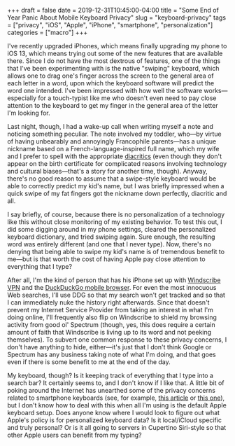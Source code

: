 +++ 
draft = false
date = 2019-12-31T10:45:00-04:00
title = "Some End of Year Panic About Mobile Keyboard Privacy"
slug = "keyboard-privacy" 
tags = ["privacy", "iOS", "Apple", "iPhone", "smartphone", "personalization"]
categories = ["macro"]
+++

I've recently upgraded iPhones, which means finally upgrading my phone to iOS 13, which means trying out some of the new features that are available there. Since I do not have the most dextrous of features, one of the things that I've been experimenting with is the native "swiping" keyboard, which allows one to drag one's finger across the screen to the general area of each letter in a word, upon which the keyboard software will predict the word one intended. I've been impressed with how well the software works—especially for a touch-typist like me who doesn't even need to pay close attention to the keyboard to get my finger in the general area of the letter I'm looking for. 

Last night, though, I had a wake-up call when writing myself a note and noticing something peculiar. The note involved my toddler, who—by virtue of having unbearably and annoyingly Francophile parents—has a unique nickname based on a French-language-inspired full name, which my wife and I prefer to spell with the appropriate [diacritics](https://en.wikipedia.org/wiki/Diacritic) (even though they don't appear on the birth certificate for complicated reasons involving technology and cultural biases—that's a story for another time, though). Anyway, there's no good reason to assume that a swipe-style keyboard would be able to correctly predict my kid's name, but I was briefly impressed when a quick swipe of my fat fingers got the nickname down perfectly, diacritic and all. 

I say briefly, of course, because there is no personalization of a technology like this without close monitoring of my existing behavior. To test this out, I did some digging around in my phone settings, cleared the personalized keyboard dictionary, and tried swiping again. Sure enough, the resulting word was entirely different (and one that I never type). Now, there's no denying that being able to swipe my kid's name is of tremendous benefit to me—but is that worth the cost of having Apple pay close attention to everything that I type? 

After all, I'm the kind of person that has his iPhone set up with [Windscribe VPN](https://windscribe.com/) and the [DuckDuckGo mobile browser](https://duckduckgo.com/app). For even the most innocuous Web searches, I'll use DDG so that my search won't get tracked and so that I can immediately nuke the history right afterwards. Since that doesn't prevent my Internet Service Provider from taking an interest in what I'm doing online, I'll frequently also flip on Windscribe to shield my browsing activity from good ol' Spectrum (though, yes, this does require a certain amount of faith that Windscribe is living up to its word and not peeking themselves). To subvert one common response to these privacy concerns, I don't have anything to hide, either—it's just that I don't think Google or Spectrum has any business taking note of what I'm doing, and that goes even if there is some benefit to me at the end of the day. 

My keyboard, though? Is it keeping track of everything that I type into a search bar? It certainly seems to, and I don't know if I like that. A little bit of poking around the Internet has unearthed some of the privacy concerns related to smartphone keyboards (see, for example, [this article](https://www.howtogeek.com/335428/smartphone-keyboards-are-a-privacy-nightmare/) or [this one](https://lifehacker.com/how-predictive-keyboards-work-and-how-you-can-train-yo-1643795640)), but I don't know how to deal with this when all I'm using is the default Apple keyboard setup. Does anyone know where I would look to figure out what Apple's policy is for personalized keyboard data? Is it local/iCloud specific and truly personal? Or is it all going to servers in Cupertino Siri-style so that other Apple users can benefit from my typing?